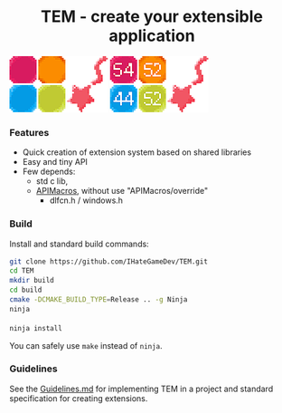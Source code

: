 <div align="center">

# TEM - create your extensible application

</div>

<div align="justify">
  <img src="./logo.webp" alt="Logo" />
  <img src="./nlogo.webp" alt="NumLogo" />
</div>

### Features
- Quick creation of extension system based on shared libraries
- Easy and tiny API
- Few depends:
  - std c lib,
  - [APIMacros](https://github.com/IHateGameDev/APIMacros), without use "APIMacros/override"
    - dlfcn.h / windows.h

### Build
Install and standard build commands:
```bash
git clone https://github.com/IHateGameDev/TEM.git
cd TEM
mkdir build
cd build
cmake -DCMAKE_BUILD_TYPE=Release .. -g Ninja
ninja

ninja install
```
You can safely use `make` instead of `ninja`.

### Guidelines
See the [Guidelines.md](./Guidelines.md) for implementing TEM in a project and standard specification for creating extensions.
